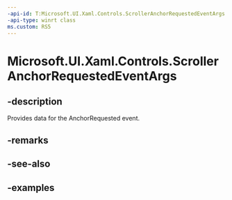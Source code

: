 ```yaml
---
-api-id: T:Microsoft.UI.Xaml.Controls.ScrollerAnchorRequestedEventArgs
-api-type: winrt class
ms.custom: RS5
---
```


<!-- Class syntax.
public class ScrollerAnchorRequestedEventArgs 
-->

# Microsoft.UI.Xaml.Controls.ScrollerAnchorRequestedEventArgs

## -description

Provides data for the AnchorRequested event.

## -remarks

## -see-also

## -examples

